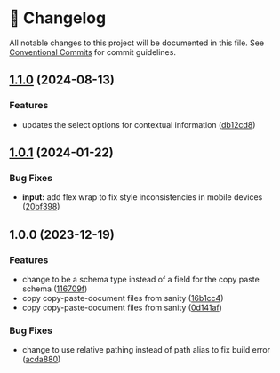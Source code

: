 <!-- markdownlint-disable --><!-- textlint-disable -->

# 📓 Changelog

All notable changes to this project will be documented in this file. See
[Conventional Commits](https://conventionalcommits.org) for commit guidelines.

## [1.1.0](https://github.com/evelan-de/sanity-plugin-sync-content/compare/v1.0.1...v1.1.0) (2024-08-13)

### Features

- updates the select options for contextual information ([db12cd8](https://github.com/evelan-de/sanity-plugin-sync-content/commit/db12cd8f98da44679434e486a61e60a756352f5f))

## [1.0.1](https://github.com/evelan-de/sanity-plugin-sync-content/compare/v1.0.0...v1.0.1) (2024-01-22)

### Bug Fixes

- **input:** add flex wrap to fix style inconsistencies in mobile devices ([20bf398](https://github.com/evelan-de/sanity-plugin-sync-content/commit/20bf398d9653cfd3d0a870071f7805c1b6050b09))

## 1.0.0 (2023-12-19)

### Features

- change to be a schema type instead of a field for the copy paste schema ([116709f](https://github.com/evelan-de/sanity-plugin-sync-content/commit/116709f368945c507631c7a096fc9fd376bafc75))
- copy copy-paste-document files from sanity ([16b1cc4](https://github.com/evelan-de/sanity-plugin-sync-content/commit/16b1cc452326fa7e6ad4df5bd58bdcf107036a91))
- copy copy-paste-document files from sanity ([0d141af](https://github.com/evelan-de/sanity-plugin-sync-content/commit/0d141af6acf702e998d7e021550cb9cb9c14085f))

### Bug Fixes

- change to use relative pathing instead of path alias to fix build error ([acda880](https://github.com/evelan-de/sanity-plugin-sync-content/commit/acda880cd7d0e3e0fa3a11e857d975787ca3a37e))
